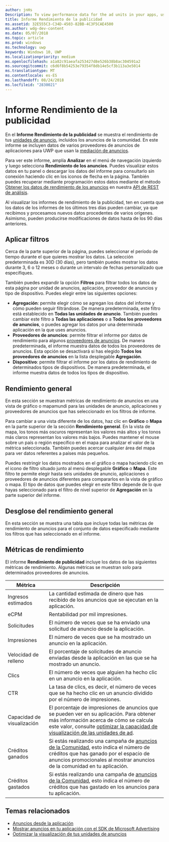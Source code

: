 ```yaml
---
author: jnHs
Description: To view performance data for the ad units in your apps, use the advertising performance report on the Windows Dev Center dashboard.
title: Informe Rendimiento de la publicidad
ms.assetid: 32E555C3-C34D-4503-82BB-4C3F5CAE4500
ms.author: wdg-dev-content
ms.date: 05/07/2018
ms.topic: article
ms.prod: windows
ms.technology: uwp
keywords: Windows 10, UWP
ms.localizationpriority: medium
ms.openlocfilehash: a1a82c91aeafa253427d8e526b38b8ac304591a2
ms.sourcegitcommit: c6d6f8b54253e79354f8db14e5cf3b113a3e5014
ms.translationtype: MT
ms.contentlocale: es-ES
ms.lasthandoff: 08/24/2018
ms.locfileid: "2830021"
---
```

# <a name="advertising-performance-report"></a>Informe Rendimiento de la publicidad


En el **Informe Rendimiento de la publicidad** se muestra el rendimiento de tus [unidades de anuncio](in-app-ads.md), incluidos los anuncios de la comunidad. En este informe se incluyen datos de varios proveedores de anuncios de aplicaciones para UWP que usan la [mediación de anuncios](in-app-ads.md#mediation).

Para ver este informe, amplía **Analizar** en el menú de navegación izquierdo y luego selecciona **Rendimiento de los anuncios**. Puedes visualizar estos datos en tu panel o descargar los datos del informe para consultarlo sin conexión haciendo clic en los iconos de flecha en la página. También puedes recuperar mediante programación estos datos mediante el método [Obtener los datos de rendimiento de los anuncios](../monetize/get-ad-performance-data.md) en nuestra [API de REST de análisis](../monetize/access-analytics-data-using-windows-store-services.md).

Al visualizar los informes de rendimiento de la publicidad, ten en cuenta que los datos de los informes de los últimos tres días pueden cambiar, ya que recibimos y procesamos nuevos datos procedentes de varios orígenes. Asimismo, pueden producirse modificaciones de datos hasta de los 90 días anteriores.

## <a name="apply-filters"></a>Aplicar filtros

Cerca de la parte superior de la página, puedes seleccionar el período de tiempo durante el que quieres mostrar los datos. La selección predeterminada es 30D (30 días), pero también puedes mostrar los datos durante 3, 6 o 12 meses o durante un intervalo de fechas personalizado que especifiques.

También puedes expandir la opción **Filtros** para filtrar todos los datos de esta página por unidad de anuncios, aplicación, proveedor de anuncios y tipo de dispositivo. Puedes elegir entre las siguientes opciones:

* **Agregación**: permite elegir cómo se agregan los datos del informe y cómo pueden seguir filtrándose. De manera predeterminada, este filtro está establecido en **Todas las unidades de anuncio**. También puedes cambiar este filtro a **Todas las aplicaciones** o a **Todos los proveedores de anuncios**, o puedes agregar los datos por una determinada aplicación en la que uses anuncios.
* **Proveedores de anuncios**: permite filtrar el informe por datos de rendimiento para algunos [proveedores de anuncios](in-app-ads.md#paid-networks). De manera predeterminada, el informe muestra datos de todos los proveedores de anuncios. Esta opción se desactivará si has elegido **Todos los proveedores de anuncios** en la lista desplegable **Agregación**.
* **Dispositivo**: permite filtrar el informe por los datos de rendimiento de determinados tipos de dispositivos. De manera predeterminada, el informe muestra datos de todos los tipos de dispositivo.

## <a name="overall-performance"></a>Rendimiento general

En esta sección se muestran métricas de rendimiento de anuncios en una vista de gráfico o mapamundi para las unidades de anuncio, aplicaciones y proveedores de anuncios que has seleccionado en los filtros de informe.

Para cambiar a una vista diferente de los datos, haz clic en **Gráfico** o **Mapa** en la parte superior de la sección **Rendimiento general**. En la vista de mapa, los tonos más oscuros representan los valores más altos y los tonos más claros representan los valores más bajos. Puedes mantener el mouse sobre un país o región específico en el mapa para analizar el valor de la métrica seleccionada. También puedes acercar cualquier área del mapa para ver datos referentes a países más pequeños.

Puedes restringir los datos mostrados en el gráfico o mapa haciendo clic en el icono de filtro situado junto al menú desplegable **Gráfico** o **Mapa**. Este filtro te permite elegir hasta seis unidades de anuncio, aplicaciones o proveedores de anuncios diferentes para compararlos en la vista de gráfico o mapa. El tipo de datos que puedes elegir en este filtro depende de lo que hayas seleccionado para el filtro de nivel superior de **Agregación** en la parte superior del informe.


## <a name="overall-performance-breakdown"></a>Desglose del rendimiento general

En esta sección se muestra una tabla que incluye todas las métricas de rendimiento de anuncios para el conjunto de datos especificado mediante los filtros que has seleccionado en el informe.

## <a name="performance-metrics"></a>Métricas de rendimiento

El informe **Rendimiento de publicidad** incluye los datos de las siguientes métricas de rendimiento. Algunas métricas se muestran solo para determinados proveedores de anuncios.

|  Métrica  |  Descripción  |
|----------|---------------|
| Ingresos estimados  |  La cantidad estimada de dinero que has recibido de los anuncios que se ejecutan en la aplicación. |
| eCPM  |  Rentabilidad por mil impresiones. |
| Solicitudes  | El número de veces que se ha enviado una solicitud de anuncio desde la aplicación.  |
| Impresiones  | El número de veces que se ha mostrado un anuncio en la aplicación.  |
| Velocidad de relleno  | El porcentaje de solicitudes de anuncio enviadas desde la aplicación en las que se ha mostrado un anuncio.  |
| Clics  |  El número de veces que alguien ha hecho clic en un anuncio en la aplicación. |
| CTR  |  La tasa de clics, es decir, el número de veces que se ha hecho clic en un anuncio dividido por el número de impresiones. |
| Capacidad de visualización | El porcentaje de impresiones de anuncios que se pueden ver en su aplicación. Para obtener más información acerca de cómo se calcula este valor, consulte [optimizar la capacidad de visualización de las unidades de ad](../monetize/optimize-ad-unit-viewability.md). |
| Créditos ganados  | Si estás realizando una campaña de [anuncios de la Comunidad](https://docs.microsoft.com/windows/uwp/publish/about-community-ads), esto indica el número de créditos que has ganado por el espacio de anuncios promocionales al mostrar anuncios de la comunidad en tu aplicación.  |
| Créditos gastados  | Si estás realizando una campaña de [anuncios de la Comunidad](https://docs.microsoft.com/windows/uwp/publish/about-community-ads), esto indica el número de créditos que has gastado en los anuncios para tu aplicación.  |

## <a name="related-topics"></a>Temas relacionados

* [Anuncios desde la aplicación](in-app-ads.md)
* [Mostrar anuncios en tu aplicación con el SDK de Microsoft Advertising](../monetize/display-ads-in-your-app.md)
* [Optimizar la visualización de tus unidades de anuncios](../monetize/optimize-ad-unit-viewability.md)


 
